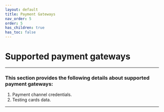 ```yaml
---
layout: default
title: Payment Gateways
nav_order: 5
order: 5
has_children: true
has_toc: false
---
```


# Supported payment gateways
---

### This section provides the following details about supported payment gateways:

1. Payment channel credentials.
2. Testing cards data.

---